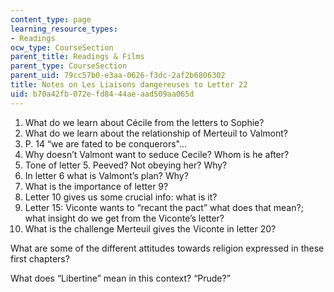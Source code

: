 ```yaml
---
content_type: page
learning_resource_types:
- Readings
ocw_type: CourseSection
parent_title: Readings & Films
parent_type: CourseSection
parent_uid: 79cc57b0-e3aa-0626-f3dc-2af2b6806302
title: Notes on Les Liaisons dangereuses to Letter 22
uid: b70a42fb-072e-fd84-44ae-aad509aa065d
---
```


1.  What do we learn about Cécile from the letters to Sophie?
2.  What do we learn about the relationship of Merteuil to Valmont?
3.  P. 14 “we are fated to be conquerors"...
4.  Why doesn’t Valmont want to seduce Cecile? Whom is he after?
5.  Tone of letter 5. Peeved? Not obeying her? Why?
6.  In letter 6 what is Valmont’s plan? Why?
7.  What is the importance of letter 9?
8.  Letter 10 gives us some crucial info: what is it?
9.  Letter 15: Viconte wants to “recant the pact” what does that mean?; what insight do we get from the Viconte’s letter?
10.  What is the challenge Merteuil gives the Viconte in letter 20?

What are some of the different attitudes towards religion expressed in these first chapters?

What does “Libertine” mean in this context? “Prude?”